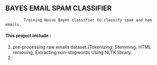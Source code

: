 ## BAYES EMAIL SPAM CLASSIFIER
            Training Naive Bayes classifier to classify spam and ham emails.
            
#### This project include : 
1. pre-processing raw emails dataset.(Tokenizing, Stemming, HTML removing, Extracting non-stopwords Using NLTK library.
2. 
